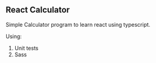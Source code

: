 
## React Calculator

Simple Calculator program to learn react using typescript.

Using:

1. Unit tests
1. Sass



